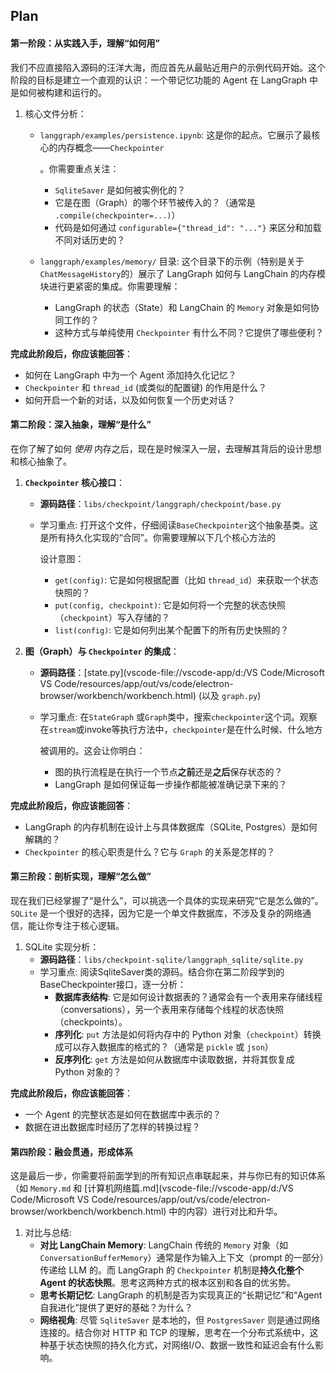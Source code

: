 ## Plan

#### **第一阶段：从实践入手，理解“如何用”**

我们不应直接陷入源码的汪洋大海，而应首先从最贴近用户的示例代码开始。这个阶段的目标是建立一个直观的认识：一个带记忆功能的 Agent 在 LangGraph 中是如何被构建和运行的。

1. 核心文件分析：

   - `langgraph/examples/persistence.ipynb`: 这是你的起点。它展示了最核心的内存概念——`Checkpointer`

     。你需要重点关注：

     - `SqliteSaver` 是如何被实例化的？
     - 它是在图（Graph）的哪个环节被传入的？（通常是 `.compile(checkpointer=...)`）
     - 代码是如何通过 `configurable={"thread_id": "..."}` 来区分和加载不同对话历史的？

   - `langgraph/examples/memory/` 目录: 这个目录下的示例（特别是关于`ChatMessageHistory`的）展示了 LangGraph 如何与 LangChain 的内存模块进行更紧密的集成。你需要理解：

     - LangGraph 的状态（State）和 LangChain 的 `Memory` 对象是如何协同工作的？
     - 这种方式与单纯使用 `Checkpointer` 有什么不同？它提供了哪些便利？

**完成此阶段后，你应该能回答**：

- 如何在 LangGraph 中为一个 Agent 添加持久化记忆？
- `Checkpointer` 和 `thread_id` (或类似的配置键) 的作用是什么？
- 如何开启一个新的对话，以及如何恢复一个历史对话？

#### **第二阶段：深入抽象，理解“是什么”**

在你了解了如何 *使用* 内存之后，现在是时候深入一层，去理解其背后的设计思想和核心抽象了。

1. **`Checkpointer` 核心接口**：

   - **源码路径**：`libs/checkpoint/langgraph/checkpoint/base.py`

   - 学习重点: 打开这个文件，仔细阅读`BaseCheckpointer`这个抽象基类。这是所有持久化实现的“合同”。你需要理解以下几个核心方法的

     设计意图：

     - `get(config)`: 它是如何根据配置（比如 `thread_id`）来获取一个状态快照的？
     - `put(config, checkpoint)`: 它是如何将一个完整的状态快照（`checkpoint`）写入存储的？
     - `list(config)`: 它是如何列出某个配置下的所有历史快照的？

2. **图（Graph）与 `Checkpointer` 的集成**：

   - **源码路径**：[state.py](vscode-file://vscode-app/d:/VS Code/Microsoft VS Code/resources/app/out/vs/code/electron-browser/workbench/workbench.html) (以及 `graph.py`)

   - 学习重点: 在`StateGraph` 或`Graph`类中，搜索`checkpointer`这个词。观察在`stream`或invoke等执行方法中，`checkpointer`是在什么时候、什么地方

     被调用的。这会让你明白：

     - 图的执行流程是在执行一个节点**之前**还是**之后**保存状态的？
     - LangGraph 是如何保证每一步操作都能被准确记录下来的？

**完成此阶段后，你应该能回答**：

- LangGraph 的内存机制在设计上与具体数据库（SQLite, Postgres）是如何解耦的？
- `Checkpointer` 的核心职责是什么？它与 `Graph` 的关系是怎样的？

#### **第三阶段：剖析实现，理解“怎么做”**

现在我们已经掌握了“是什么”，可以挑选一个具体的实现来研究“它是怎么做的”。`SQLite` 是一个很好的选择，因为它是一个单文件数据库，不涉及复杂的网络通信，能让你专注于核心逻辑。

1. SQLite 实现分析：
   - **源码路径**：`libs/checkpoint-sqlite/langgraph_sqlite/sqlite.py`
   - 学习重点: 阅读SqliteSaver类的源码。结合你在第二阶段学到的BaseCheckpointer接口，逐一分析：
     - **数据库表结构**: 它是如何设计数据表的？通常会有一个表用来存储线程（conversations），另一个表用来存储每个线程的状态快照（checkpoints）。
     - **序列化**: `put` 方法是如何将内存中的 Python 对象（`checkpoint`）转换成可以存入数据库的格式的？（通常是 `pickle` 或 `json`）
     - **反序列化**: `get` 方法是如何从数据库中读取数据，并将其恢复成 Python 对象的？

**完成此阶段后，你应该能回答**：

- 一个 Agent 的完整状态是如何在数据库中表示的？
- 数据在进出数据库时经历了怎样的转换过程？

#### **第四阶段：融会贯通，形成体系**

这是最后一步，你需要将前面学到的所有知识点串联起来，并与你已有的知识体系（如 `Memory.md` 和 [计算机网络篇.md](vscode-file://vscode-app/d:/VS Code/Microsoft VS Code/resources/app/out/vs/code/electron-browser/workbench/workbench.html) 中的内容）进行对比和升华。

1. 对比与总结:
   - **对比 LangChain Memory**: LangChain 传统的 `Memory` 对象（如 `ConversationBufferMemory`）通常是作为输入上下文（prompt 的一部分）传递给 LLM 的。而 LangGraph 的 `Checkpointer` 机制是**持久化整个 Agent 的状态快照**。思考这两种方式的根本区别和各自的优劣势。
   - **思考长期记忆**: LangGraph 的机制是否为实现真正的“长期记忆”和“Agent 自我进化”提供了更好的基础？为什么？
   - **网络视角**: 尽管 `SqliteSaver` 是本地的，但 `PostgresSaver` 则是通过网络连接的。结合你对 HTTP 和 TCP 的理解，思考在一个分布式系统中，这种基于状态快照的持久化方式，对网络I/O、数据一致性和延迟会有什么影响。